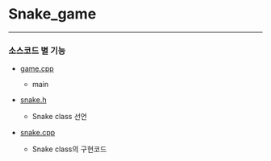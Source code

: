 # Snake_game      
- - -   
### 소스코드 별 기능      
* [game.cpp](https://github.com/ms214/Snake_game/blob/master/game.cpp)
  * main

* [snake.h](https://github.com/ms214/Snake_game/blob/master/snake.h)
  * Snake class 선언   

* [snake.cpp](https://github.com/ms214/Snake_game/blob/master/snake.cpp)
  * Snake class의 구현코드
